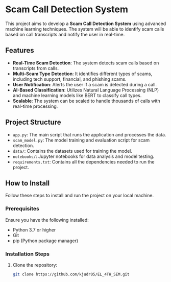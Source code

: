 # Scam Call Detection System

This project aims to develop a **Scam Call Detection System** using advanced machine learning techniques. The system will be able to identify scam calls based on call transcripts and notify the user in real-time.

## Features

- **Real-Time Scam Detection**: The system detects scam calls based on transcripts from calls.
- **Multi-Scam Type Detection**: It identifies different types of scams, including tech support, financial, and phishing scams.
- **User Notification**: Alerts the user if a scam is detected during a call.
- **AI-Based Classification**: Utilizes Natural Language Processing (NLP) and machine learning models like BERT to classify call types.
- **Scalable**: The system can be scaled to handle thousands of calls with real-time processing.

## Project Structure

- `app.py`: The main script that runs the application and processes the data.
- `scam_model.py`: The model training and evaluation script for scam detection.
- `data/`: Contains the datasets used for training the model.
- `notebooks/`: Jupyter notebooks for data analysis and model testing.
- `requirements.txt`: Contains all the dependencies needed to run the project.

## How to Install

Follow these steps to install and run the project on your local machine.

### Prerequisites

Ensure you have the following installed:
- Python 3.7 or higher
- Git
- pip (Python package manager)

### Installation Steps

1. Clone the repository:
   ```bash
   git clone https://github.com/kjudr05/EL_4TH_SEM.git
